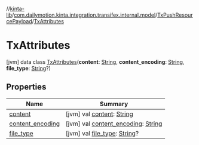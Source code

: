 //[kinta-lib](../../../../index.md)/[com.dailymotion.kinta.integration.transifex.internal.model](../../index.md)/[TxPushResourcePayload](../index.md)/[TxAttributes](index.md)



# TxAttributes  
 [jvm] data class [TxAttributes](index.md)(**content**: [String](https://kotlinlang.org/api/latest/jvm/stdlib/kotlin/-string/index.html), **content_encoding**: [String](https://kotlinlang.org/api/latest/jvm/stdlib/kotlin/-string/index.html), **file_type**: [String](https://kotlinlang.org/api/latest/jvm/stdlib/kotlin/-string/index.html)?)   


## Properties  
  
|  Name |  Summary | 
|---|---|
| <a name="com.dailymotion.kinta.integration.transifex.internal.model/TxPushResourcePayload.TxAttributes/content/#/PointingToDeclaration/"></a>[content](content.md)| <a name="com.dailymotion.kinta.integration.transifex.internal.model/TxPushResourcePayload.TxAttributes/content/#/PointingToDeclaration/"></a> [jvm] val [content](content.md): [String](https://kotlinlang.org/api/latest/jvm/stdlib/kotlin/-string/index.html)   <br>|
| <a name="com.dailymotion.kinta.integration.transifex.internal.model/TxPushResourcePayload.TxAttributes/content_encoding/#/PointingToDeclaration/"></a>[content_encoding](content_encoding.md)| <a name="com.dailymotion.kinta.integration.transifex.internal.model/TxPushResourcePayload.TxAttributes/content_encoding/#/PointingToDeclaration/"></a> [jvm] val [content_encoding](content_encoding.md): [String](https://kotlinlang.org/api/latest/jvm/stdlib/kotlin/-string/index.html)   <br>|
| <a name="com.dailymotion.kinta.integration.transifex.internal.model/TxPushResourcePayload.TxAttributes/file_type/#/PointingToDeclaration/"></a>[file_type](file_type.md)| <a name="com.dailymotion.kinta.integration.transifex.internal.model/TxPushResourcePayload.TxAttributes/file_type/#/PointingToDeclaration/"></a> [jvm] val [file_type](file_type.md): [String](https://kotlinlang.org/api/latest/jvm/stdlib/kotlin/-string/index.html)?   <br>|

